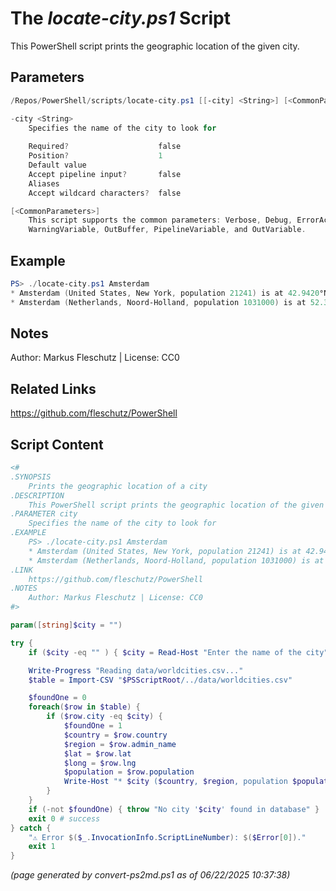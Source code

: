 The *locate-city.ps1* Script
===========================

This PowerShell script prints the geographic location of the given city.

Parameters
----------
```powershell
/Repos/PowerShell/scripts/locate-city.ps1 [[-city] <String>] [<CommonParameters>]

-city <String>
    Specifies the name of the city to look for
    
    Required?                    false
    Position?                    1
    Default value                
    Accept pipeline input?       false
    Aliases                      
    Accept wildcard characters?  false

[<CommonParameters>]
    This script supports the common parameters: Verbose, Debug, ErrorAction, ErrorVariable, WarningAction, 
    WarningVariable, OutBuffer, PipelineVariable, and OutVariable.
```

Example
-------
```powershell
PS> ./locate-city.ps1 Amsterdam
* Amsterdam (United States, New York, population 21241) is at 42.9420°N, -74.1907°W
* Amsterdam (Netherlands, Noord-Holland, population 1031000) is at 52.3500°N, 4.9166°W

```

Notes
-----
Author: Markus Fleschutz | License: CC0

Related Links
-------------
https://github.com/fleschutz/PowerShell

Script Content
--------------
```powershell
<#
.SYNOPSIS
	Prints the geographic location of a city
.DESCRIPTION
	This PowerShell script prints the geographic location of the given city.
.PARAMETER city
	Specifies the name of the city to look for
.EXAMPLE
	PS> ./locate-city.ps1 Amsterdam
	* Amsterdam (United States, New York, population 21241) is at 42.9420°N, -74.1907°W
	* Amsterdam (Netherlands, Noord-Holland, population 1031000) is at 52.3500°N, 4.9166°W
.LINK
	https://github.com/fleschutz/PowerShell
.NOTES
	Author: Markus Fleschutz | License: CC0
#>

param([string]$city = "")

try {
	if ($city -eq "" ) { $city = Read-Host "Enter the name of the city" }

	Write-Progress "Reading data/worldcities.csv..."
	$table = Import-CSV "$PSScriptRoot/../data/worldcities.csv"

	$foundOne = 0
	foreach($row in $table) {
		if ($row.city -eq $city) {
			$foundOne = 1
			$country = $row.country
			$region = $row.admin_name
			$lat = $row.lat
			$long = $row.lng
			$population = $row.population
			Write-Host "* $city ($country, $region, population $population) is at $lat°N, $long°W"
		}
	}
	if (-not $foundOne) { throw "No city '$city' found in database" }
	exit 0 # success
} catch {
	"⚠️ Error $($_.InvocationInfo.ScriptLineNumber): $($Error[0])."
	exit 1
}
```

*(page generated by convert-ps2md.ps1 as of 06/22/2025 10:37:38)*
